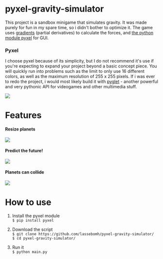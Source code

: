# pyxel-gravity-simulator
This project is a sandbox minigame that simulates gravity. It was made purely for fun in my spare time, so i didn't bother to optimize it. The game uses [gradients](https://en.wikipedia.org/wiki/Gradient) (partial derivatives) to calculate the forces, and [the python module pyxel](https://pypi.org/project/pyxel/) for GUI.

### Pyxel
I choose pyxel because of its simplicity, but I do not recommend it's use if you're expecting to expand your project beyond a basic concept piece. You will quickly run into problems such as the limit to only use 16 different colors, as well as the maximum resolution of 255 x 255 pixels. If i was ever to redo the project, i would most likely build it with [pyglet](http://pyglet.org/) - another powerful and very pythonic API for videogames and other multimedia stuff.  

![](https://media.giphy.com/media/JRDog1OxB7g2jdI8Rv/giphy.gif)

# Features
#### Resize planets  
![](https://media.giphy.com/media/JoPrWaF4IymEc9giz9/giphy.gif)

#### Predict the future!  
![](https://media.giphy.com/media/MBfxqlYapwfZoapIpn/giphy.gif)

#### Planets can collide  
![](https://media.giphy.com/media/j2SqilfUPiXoesvATj/giphy.gif)

# How to use

 1. Install the pyxel module  
 ```$ pip install pyxel```

 2. Download the script  
 ```$ git clone https://github.com/lassebomh/pyxel-gravity-simulator/```  
 ```$ cd pyxel-gravity-simulator/```

 3. Run it  
 ```$ python main.py```
